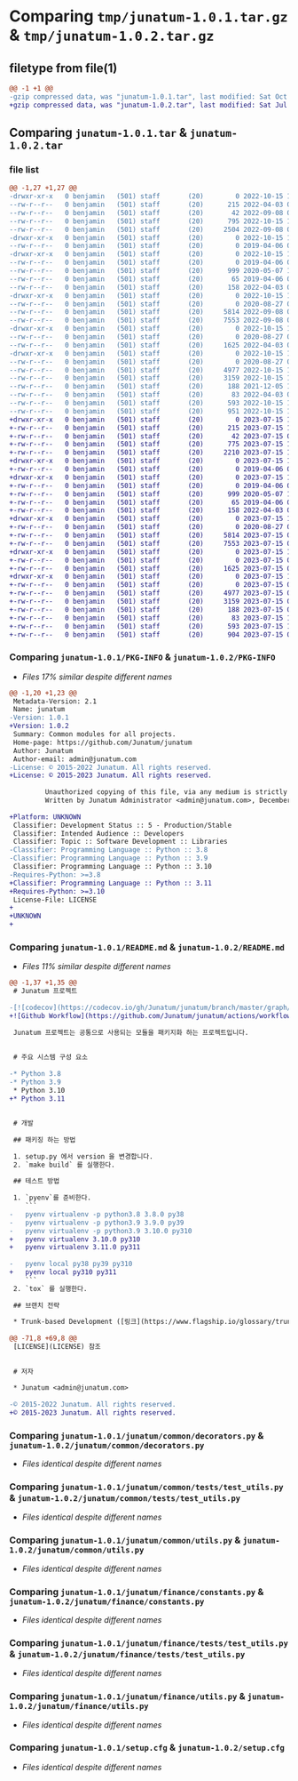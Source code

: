 # Comparing `tmp/junatum-1.0.1.tar.gz` & `tmp/junatum-1.0.2.tar.gz`

## filetype from file(1)

```diff
@@ -1 +1 @@
-gzip compressed data, was "junatum-1.0.1.tar", last modified: Sat Oct 15 15:12:29 2022, max compression
+gzip compressed data, was "junatum-1.0.2.tar", last modified: Sat Jul 15 13:45:47 2023, max compression
```

## Comparing `junatum-1.0.1.tar` & `junatum-1.0.2.tar`

### file list

```diff
@@ -1,27 +1,27 @@
-drwxr-xr-x   0 benjamin   (501) staff       (20)        0 2022-10-15 15:12:29.071873 junatum-1.0.1/
--rw-r--r--   0 benjamin   (501) staff       (20)      215 2022-04-03 09:52:58.000000 junatum-1.0.1/LICENSE
--rw-r--r--   0 benjamin   (501) staff       (20)       42 2022-09-08 03:22:33.000000 junatum-1.0.1/MANIFEST.in
--rw-r--r--   0 benjamin   (501) staff       (20)      795 2022-10-15 15:12:29.071925 junatum-1.0.1/PKG-INFO
--rw-r--r--   0 benjamin   (501) staff       (20)     2504 2022-09-08 03:54:08.000000 junatum-1.0.1/README.md
-drwxr-xr-x   0 benjamin   (501) staff       (20)        0 2022-10-15 15:12:29.069954 junatum-1.0.1/junatum/
--rw-r--r--   0 benjamin   (501) staff       (20)        0 2019-04-06 02:42:54.000000 junatum-1.0.1/junatum/__init__.py
-drwxr-xr-x   0 benjamin   (501) staff       (20)        0 2022-10-15 15:12:29.070740 junatum-1.0.1/junatum/common/
--rw-r--r--   0 benjamin   (501) staff       (20)        0 2019-04-06 04:32:17.000000 junatum-1.0.1/junatum/common/__init__.py
--rw-r--r--   0 benjamin   (501) staff       (20)      999 2020-05-07 15:20:12.000000 junatum-1.0.1/junatum/common/decorators.py
--rw-r--r--   0 benjamin   (501) staff       (20)       65 2019-04-06 04:32:57.000000 junatum-1.0.1/junatum/common/exceptions.py
--rw-r--r--   0 benjamin   (501) staff       (20)      158 2022-04-03 09:52:58.000000 junatum-1.0.1/junatum/common/models.py
-drwxr-xr-x   0 benjamin   (501) staff       (20)        0 2022-10-15 15:12:29.071060 junatum-1.0.1/junatum/common/tests/
--rw-r--r--   0 benjamin   (501) staff       (20)        0 2020-08-27 03:04:43.000000 junatum-1.0.1/junatum/common/tests/__init__.py
--rw-r--r--   0 benjamin   (501) staff       (20)     5814 2022-09-08 03:22:58.000000 junatum-1.0.1/junatum/common/tests/test_utils.py
--rw-r--r--   0 benjamin   (501) staff       (20)     7553 2022-09-08 03:22:58.000000 junatum-1.0.1/junatum/common/utils.py
-drwxr-xr-x   0 benjamin   (501) staff       (20)        0 2022-10-15 15:12:29.071603 junatum-1.0.1/junatum/finance/
--rw-r--r--   0 benjamin   (501) staff       (20)        0 2020-08-27 03:04:43.000000 junatum-1.0.1/junatum/finance/__init__.py
--rw-r--r--   0 benjamin   (501) staff       (20)     1625 2022-04-03 09:52:58.000000 junatum-1.0.1/junatum/finance/constants.py
-drwxr-xr-x   0 benjamin   (501) staff       (20)        0 2022-10-15 15:12:29.071783 junatum-1.0.1/junatum/finance/tests/
--rw-r--r--   0 benjamin   (501) staff       (20)        0 2020-08-27 03:04:43.000000 junatum-1.0.1/junatum/finance/tests/__init__.py
--rw-r--r--   0 benjamin   (501) staff       (20)     4977 2022-10-15 15:08:06.000000 junatum-1.0.1/junatum/finance/tests/test_utils.py
--rw-r--r--   0 benjamin   (501) staff       (20)     3159 2022-10-15 15:02:31.000000 junatum-1.0.1/junatum/finance/utils.py
--rw-r--r--   0 benjamin   (501) staff       (20)      188 2021-12-05 13:49:28.000000 junatum-1.0.1/pyproject.toml
--rw-r--r--   0 benjamin   (501) staff       (20)       83 2022-04-03 09:52:58.000000 junatum-1.0.1/requirements.txt
--rw-r--r--   0 benjamin   (501) staff       (20)      593 2022-10-15 15:12:29.072287 junatum-1.0.1/setup.cfg
--rw-r--r--   0 benjamin   (501) staff       (20)      951 2022-10-15 15:01:58.000000 junatum-1.0.1/setup.py
+drwxr-xr-x   0 benjamin   (501) staff       (20)        0 2023-07-15 13:45:47.914594 junatum-1.0.2/
+-rw-r--r--   0 benjamin   (501) staff       (20)      215 2023-07-15 13:44:29.000000 junatum-1.0.2/LICENSE
+-rw-r--r--   0 benjamin   (501) staff       (20)       42 2023-07-15 07:09:53.000000 junatum-1.0.2/MANIFEST.in
+-rw-r--r--   0 benjamin   (501) staff       (20)      775 2023-07-15 13:45:47.914660 junatum-1.0.2/PKG-INFO
+-rw-r--r--   0 benjamin   (501) staff       (20)     2210 2023-07-15 13:44:21.000000 junatum-1.0.2/README.md
+drwxr-xr-x   0 benjamin   (501) staff       (20)        0 2023-07-15 13:45:47.913162 junatum-1.0.2/junatum/
+-rw-r--r--   0 benjamin   (501) staff       (20)        0 2019-04-06 02:42:54.000000 junatum-1.0.2/junatum/__init__.py
+drwxr-xr-x   0 benjamin   (501) staff       (20)        0 2023-07-15 13:45:47.913649 junatum-1.0.2/junatum/common/
+-rw-r--r--   0 benjamin   (501) staff       (20)        0 2019-04-06 04:32:17.000000 junatum-1.0.2/junatum/common/__init__.py
+-rw-r--r--   0 benjamin   (501) staff       (20)      999 2020-05-07 15:20:12.000000 junatum-1.0.2/junatum/common/decorators.py
+-rw-r--r--   0 benjamin   (501) staff       (20)       65 2019-04-06 04:32:57.000000 junatum-1.0.2/junatum/common/exceptions.py
+-rw-r--r--   0 benjamin   (501) staff       (20)      158 2022-04-03 09:52:58.000000 junatum-1.0.2/junatum/common/models.py
+drwxr-xr-x   0 benjamin   (501) staff       (20)        0 2023-07-15 13:45:47.913911 junatum-1.0.2/junatum/common/tests/
+-rw-r--r--   0 benjamin   (501) staff       (20)        0 2020-08-27 03:04:43.000000 junatum-1.0.2/junatum/common/tests/__init__.py
+-rw-r--r--   0 benjamin   (501) staff       (20)     5814 2023-07-15 07:09:53.000000 junatum-1.0.2/junatum/common/tests/test_utils.py
+-rw-r--r--   0 benjamin   (501) staff       (20)     7553 2023-07-15 07:09:53.000000 junatum-1.0.2/junatum/common/utils.py
+drwxr-xr-x   0 benjamin   (501) staff       (20)        0 2023-07-15 13:45:47.914254 junatum-1.0.2/junatum/finance/
+-rw-r--r--   0 benjamin   (501) staff       (20)        0 2023-07-15 07:09:53.000000 junatum-1.0.2/junatum/finance/__init__.py
+-rw-r--r--   0 benjamin   (501) staff       (20)     1625 2023-07-15 07:09:53.000000 junatum-1.0.2/junatum/finance/constants.py
+drwxr-xr-x   0 benjamin   (501) staff       (20)        0 2023-07-15 13:45:47.914490 junatum-1.0.2/junatum/finance/tests/
+-rw-r--r--   0 benjamin   (501) staff       (20)        0 2023-07-15 07:09:53.000000 junatum-1.0.2/junatum/finance/tests/__init__.py
+-rw-r--r--   0 benjamin   (501) staff       (20)     4977 2023-07-15 07:09:53.000000 junatum-1.0.2/junatum/finance/tests/test_utils.py
+-rw-r--r--   0 benjamin   (501) staff       (20)     3159 2023-07-15 07:09:53.000000 junatum-1.0.2/junatum/finance/utils.py
+-rw-r--r--   0 benjamin   (501) staff       (20)      188 2023-07-15 07:10:02.000000 junatum-1.0.2/pyproject.toml
+-rw-r--r--   0 benjamin   (501) staff       (20)       83 2023-07-15 13:41:04.000000 junatum-1.0.2/requirements.txt
+-rw-r--r--   0 benjamin   (501) staff       (20)      593 2023-07-15 13:45:47.914984 junatum-1.0.2/setup.cfg
+-rw-r--r--   0 benjamin   (501) staff       (20)      904 2023-07-15 07:10:02.000000 junatum-1.0.2/setup.py
```

### Comparing `junatum-1.0.1/PKG-INFO` & `junatum-1.0.2/PKG-INFO`

 * *Files 17% similar despite different names*

```diff
@@ -1,20 +1,23 @@
 Metadata-Version: 2.1
 Name: junatum
-Version: 1.0.1
+Version: 1.0.2
 Summary: Common modules for all projects.
 Home-page: https://github.com/Junatum/junatum
 Author: Junatum
 Author-email: admin@junatum.com
-License: © 2015-2022 Junatum. All rights reserved.
+License: © 2015-2023 Junatum. All rights reserved.
         
         Unauthorized copying of this file, via any medium is strictly prohibited proprietary and confidential.
         Written by Junatum Administrator <admin@junatum.com>, December 2015
         
+Platform: UNKNOWN
 Classifier: Development Status :: 5 - Production/Stable
 Classifier: Intended Audience :: Developers
 Classifier: Topic :: Software Development :: Libraries
-Classifier: Programming Language :: Python :: 3.8
-Classifier: Programming Language :: Python :: 3.9
 Classifier: Programming Language :: Python :: 3.10
-Requires-Python: >=3.8
+Classifier: Programming Language :: Python :: 3.11
+Requires-Python: >=3.10
 License-File: LICENSE
+
+UNKNOWN
+
```

### Comparing `junatum-1.0.1/README.md` & `junatum-1.0.2/README.md`

 * *Files 11% similar despite different names*

```diff
@@ -1,37 +1,35 @@
 # Junatum 프로젝트
 
-[![codecov](https://codecov.io/gh/Junatum/junatum/branch/master/graph/badge.svg?token=VXPOL1XT7U)](https://codecov.io/gh/Junatum/junatum) [![CircleCI](https://circleci.com/gh/Junatum/junatum.svg?style=svg&circle-token=7ab6e0231496707e9520da253ada611db0084d34)](https://circleci.com/gh/Junatum/junatum)
+![Github Workflow](https://github.com/Junatum/junatum/actions/workflows/main.yml/badge.svg)
 
 Junatum 프로젝트는 공통으로 사용되는 모듈을 패키지화 하는 프로젝트입니다.
 
 
 # 주요 시스템 구성 요소
 
-* Python 3.8
-* Python 3.9
 * Python 3.10
+* Python 3.11
 
 
 # 개발
 
 ## 패키징 하는 방법
 
 1. setup.py 에서 version 을 변경합니다.
 2. `make build` 를 실행한다.
 
 ## 테스트 방법
 
 1. `pyenv`를 준비한다.
    ```
-   pyenv virtualenv -p python3.8 3.8.0 py38
-   pyenv virtualenv -p python3.9 3.9.0 py39
-   pyenv virtualenv -p python3.9 3.10.0 py310
+   pyenv virtualenv 3.10.0 py310
+   pyenv virtualenv 3.11.0 py311
 
-   pyenv local py38 py39 py310
+   pyenv local py310 py311
    ```
 2. `tox` 를 실행한다.
 
 ## 브랜치 전략
 
 * Trunk-based Development ([링크](https://www.flagship.io/glossary/trunk-based-development/)) 를 기반으로 합니다.
 
@@ -71,8 +69,8 @@
 [LICENSE](LICENSE) 참조
 
 
 # 저자
 
 * Junatum <admin@junatum.com>
 
-© 2015-2022 Junatum. All rights reserved.
+© 2015-2023 Junatum. All rights reserved.
```

### Comparing `junatum-1.0.1/junatum/common/decorators.py` & `junatum-1.0.2/junatum/common/decorators.py`

 * *Files identical despite different names*

### Comparing `junatum-1.0.1/junatum/common/tests/test_utils.py` & `junatum-1.0.2/junatum/common/tests/test_utils.py`

 * *Files identical despite different names*

### Comparing `junatum-1.0.1/junatum/common/utils.py` & `junatum-1.0.2/junatum/common/utils.py`

 * *Files identical despite different names*

### Comparing `junatum-1.0.1/junatum/finance/constants.py` & `junatum-1.0.2/junatum/finance/constants.py`

 * *Files identical despite different names*

### Comparing `junatum-1.0.1/junatum/finance/tests/test_utils.py` & `junatum-1.0.2/junatum/finance/tests/test_utils.py`

 * *Files identical despite different names*

### Comparing `junatum-1.0.1/junatum/finance/utils.py` & `junatum-1.0.2/junatum/finance/utils.py`

 * *Files identical despite different names*

### Comparing `junatum-1.0.1/setup.cfg` & `junatum-1.0.2/setup.cfg`

 * *Files identical despite different names*

